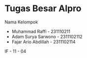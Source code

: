# Tugas Besar Alpro

Nama Kelompok
- Muhammad Raffi - 231110211
- Adam Surya Sarwono - 2311102112
- Fajar Ario Abdillah - 2311102114

IF - 11 - 04
